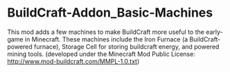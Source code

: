 BuildCraft-Addon_Basic-Machines
===============================

This mod adds a few machines to make BuildCraft more useful to the early-game in Minecraft. These machines include the Iron Furnace (a BuildCraft-powered furnace), Storage Cell for storing buildcraft energy, and powered mining tools. (developed under the Minecraft Mod Public License: http://www.mod-buildcraft.com/MMPL-1.0.txt)
